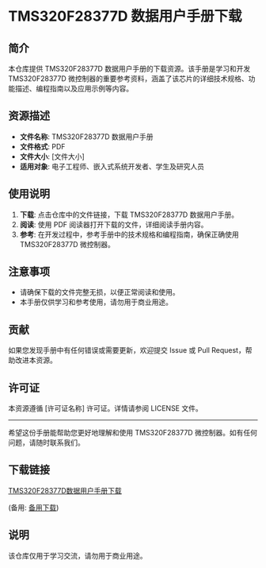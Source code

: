 # TMS320F28377D 数据用户手册下载

## 简介

本仓库提供 TMS320F28377D 数据用户手册的下载资源。该手册是学习和开发 TMS320F28377D 微控制器的重要参考资料，涵盖了该芯片的详细技术规格、功能描述、编程指南以及应用示例等内容。

## 资源描述

- **文件名称**: TMS320F28377D 数据用户手册
- **文件格式**: PDF
- **文件大小**: [文件大小]
- **适用对象**: 电子工程师、嵌入式系统开发者、学生及研究人员

## 使用说明

1. **下载**: 点击仓库中的文件链接，下载 TMS320F28377D 数据用户手册。
2. **阅读**: 使用 PDF 阅读器打开下载的文件，详细阅读手册内容。
3. **参考**: 在开发过程中，参考手册中的技术规格和编程指南，确保正确使用 TMS320F28377D 微控制器。

## 注意事项

- 请确保下载的文件完整无损，以便正常阅读和使用。
- 本手册仅供学习和参考使用，请勿用于商业用途。

## 贡献

如果您发现手册中有任何错误或需要更新，欢迎提交 Issue 或 Pull Request，帮助改进本资源。

## 许可证

本资源遵循 [许可证名称] 许可证。详情请参阅 LICENSE 文件。

---

希望这份手册能帮助您更好地理解和使用 TMS320F28377D 微控制器。如有任何问题，请随时联系我们。

## 下载链接
[TMS320F28377D数据用户手册下载](https://pan.quark.cn/s/525e7066e073) 

(备用: [备用下载](https://pan.baidu.com/s/1C-h69FWsF3cpWdVGK10zNw?pwd=1234))

## 说明

该仓库仅用于学习交流，请勿用于商业用途。
